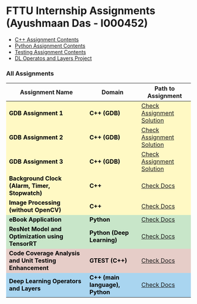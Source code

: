 # FTTU Internship Assignments (Ayushmaan Das - I000452)

- [C++ Assignment Contents](./cpp_assignments/README.md)
- [Python Assignment Contents](./python_assignments/README.md)
- [Testing Assignment Contents](./testing_assignments/README.md)
- [DL Operatos and Layers Project](./deepLearningOperators_assignment/)

### All Assignments

<table>
  <thead>
    <tr>
      <th>Assignment Name</th>
      <th>Domain</th>
      <th>Path to Assignment</th>
    </tr>
  </thead>
  <tbody style='color:black'>
    <!-- C++ Domain -->
    <tr style="background-color: #FFF9C4;">
      <td><strong>GDB Assignment 1</strong></td>
      <td><strong>C++ (GDB)</strong></td>
      <td><a href="./cpp_assignments/Assignment_1/Solution.cpp">Check Assignment Solution</a></td>
    </tr>
    <tr style="background-color: #FFF9C4;">
      <td><strong>GDB Assignment 2</strong></td>
      <td><strong>C++ (GDB)</strong></td>
      <td><a href="./cpp_assignments/Assignment_2/Solution.cpp">Check Assignment Solution</a></td>
    </tr>
    <tr style="background-color: #FFF9C4;">
      <td><strong>GDB Assignment 3</strong></td>
      <td><strong>C++ (GDB)</strong></td>
      <td><a href="./cpp_assignments/Assignment_3/Solution.cpp">Check Assignment Solution</a></td>
    </tr>
    <tr style="background-color: #FFF9C4;">
      <td><strong>Background Clock (Alarm, Timer, Stopwatch)</strong></td>
      <td><strong>C++</strong></td>
      <td><a href="./cpp_assignments/Clock_Assignment/README.md">Check Docs</a></td>
    </tr>
    <tr style="background-color: #FFF9C4;">
      <td><strong>Image Processing (without OpenCV)</strong></td>
      <td><strong>C++</strong></td>
      <td><a href="./cpp_assignments/Image_Preprocessing_Assignment/README.md">Check Docs</a></td>
    </tr>
    <!-- Python Domain -->
    <tr style="background-color: #C8E6C9;">
      <td><strong>eBook Application</strong></td>
      <td><strong>Python</strong></td>
      <td><a href="./python_assignments/eBookApplication/README.md">Check Docs</a></td>
    </tr>
    <tr style="background-color: #C8E6C9;">
      <td><strong>ResNet Model and Optimization using TensorRT</strong></td>
      <td><strong>Python (Deep Learning)</strong></td>
      <td><a href="./python_assignments/Deep_Learning_TensorRT/README.md">Check Docs</a></td>
    </tr>
    </tr>
    <!-- Testing-->
    <tr style="background-color:rgb(230, 205, 200);">
      <td><strong>Code Coverage Analysis and Unit Testing Enhancement</strong></td>
      <td><strong>GTEST (C++)</strong></td>
      <td><a href="./testing_assignments/GTEST_codeCoverage_unitTesting/README.md">Check Docs</a></td>
    </tr>
    </tr>
    <!--Deep Learning Operators-->
    <tr style="background-color:rgb(169, 213, 240);">
      <td><strong>Deep Learning Operators and Layers</strong></td>
      <td><strong>C++ (main language), Python</strong></td>
      <td><a href="./deepLearningOperators_assignment/README.md">Check Docs</a></td>
    </tr>
    </tr>
  </tbody>
</table>
